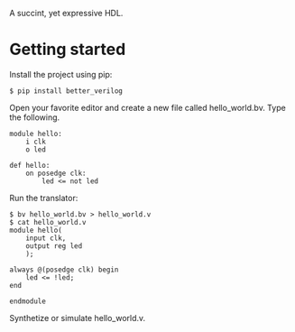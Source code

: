 A succint, yet expressive HDL.

Getting started
===============

Install the project using pip:

    $ pip install better_verilog

Open your favorite editor and create a new file called hello_world.bv.
Type the following.

    module hello:
        i clk
        o led

    def hello:
        on posedge clk:
            led <= not led

Run the translator:

    $ bv hello_world.bv > hello_world.v
    $ cat hello_world.v
    module hello(
        input clk,
        output reg led
        );

    always @(posedge clk) begin
        led <= !led;
    end

    endmodule

Synthetize or simulate hello_world.v.
